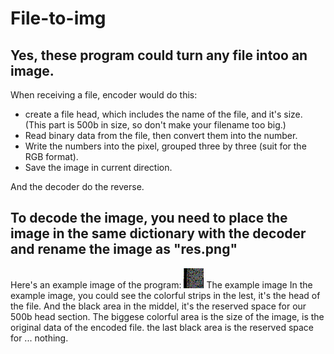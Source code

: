 # File-to-img
## Yes, these program could turn any file intoo an image.

When receiving a file, encoder would do this:
* create a file head, which includes the name of the file, and it's size. (This part is 500b in size, so don't make your filename too big.)
* Read binary data from the file, then convert them into the number.
* Write the numbers into the pixel, grouped three by three (suit for the RGB format).
* Save the image in current direction.

And the decoder do the reverse.

## To decode the image, you need to place the image in the same dictionary with the decoder and rename the image as "res.png"

Here's an example image of the program:
![Example image](https://github.com/xhxhkxh/File-to-img/blob/main/example/res.png?raw=true)
The example image
In the example image, you could see the colorful strips in the lest, it's the head of the file.
And the black area in the middel, it's the reserved space for our 500b head section.
The biggese colorful area is the size of the image, is the original data of the encoded file.
the last black area is the reserved space for ... nothing.

